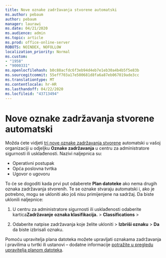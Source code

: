 ```yaml
---
title: Nove oznake zadržavanja stvorene automatski
ms.author: pebaum
author: pebaum
manager: laurawi
ms.date: 04/21/2020
ms.audience: admin
ms.topic: article
ms.prod: office-online-server
ROBOTS: NOINDEX, NOFOLLOW
localization_priority: Normal
ms.custom:
- "1958"
- "9000331"
ms.openlocfilehash: b0c88acfdc6f3eb94d4eb7e1eb30a4b4b5f5e83b
ms.sourcegitcommit: 55eff703a17e500681d8fa6a87eb067019ade3cc
ms.translationtype: MT
ms.contentlocale: hr-HR
ms.lasthandoff: 04/22/2020
ms.locfileid: "43713494"
---
```

# <a name="new-retention-labels-created-automatically"></a>Nove oznake zadržavanja stvorene automatski

Možda ćete vidjeti [tri nove oznake zadržavanja stvorene](https://docs.microsoft.com/office365/securitycompliance/file-plan-manager#default-retention-labels-and-label-policy) automatski u vašoj organizaciji u odjeljku **Oznake zadržavanja** u centru za administratore sigurnosti ili usklađenosti. Nazivi naljepnica su:

- Operativni postupak
- Opća poslovna tvrtka
- Ugovor o ugovoru

To će se dogoditi kada prvi put odaberete **Plan datoteke** ako nema drugih oznaka zadržavanja stvorenih. Te se oznake stvaraju automatski i, ako je potrebno, mogu se ukloniti ako još nisu primijenjene na sadržaj. Da biste uklonili naljepnice:

1. U centru za administratore sigurnosti ili usklađenosti odaberite kartica**Zadržavanje** **oznaka klasifikacija.** >  **Classifications** > 

1. Odaberite natpise zadržavanja koje želite ukloniti > **Izbriši oznaku** > **Da** da biste izbrisali oznaku.

Pomoću upravitelja plana datoteka možete upravljati oznakama zadržavanja i pravilima u tvrtki ili ustanovi – dodatne informacije [potražite u pregledu upravitelja planom datoteka](https://docs.microsoft.com/office365/securitycompliance/file-plan-manager).